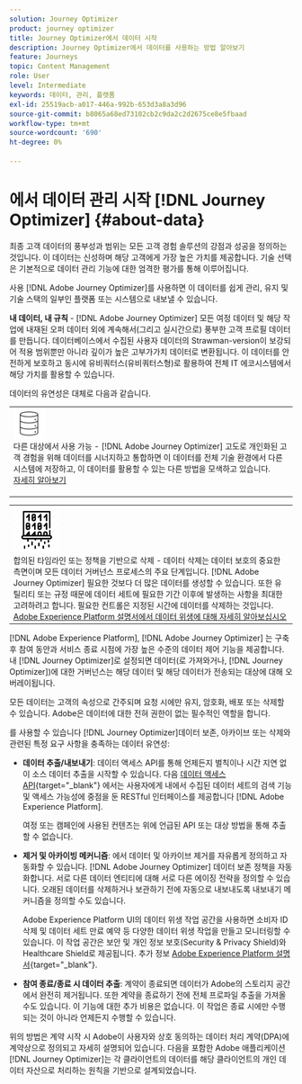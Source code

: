 ```yaml
---
solution: Journey Optimizer
product: journey optimizer
title: Journey Optimizer에서 데이터 시작
description: Journey Optimizer에서 데이터를 사용하는 방법 알아보기
feature: Journeys
topic: Content Management
role: User
level: Intermediate
keywords: 데이터, 관리, 플랫폼
exl-id: 25519acb-a017-446a-992b-653d3a8a3d96
source-git-commit: b8065a68ed73102cb2c9da2c2d2675ce8e5fbaad
workflow-type: tm+mt
source-wordcount: '690'
ht-degree: 0%

---
```


# 에서 데이터 관리 시작 [!DNL Journey Optimizer] {#about-data}

최종 고객 데이터의 풍부성과 범위는 모든 고객 경험 솔루션의 강점과 성공을 정의하는 것입니다. 이 데이터는 신성하며 해당 고객에게 가장 높은 가치를 제공합니다. 기술 선택은 기본적으로 데이터 관리 기능에 대한 엄격한 평가를 통해 이루어집니다.

사용 [!DNL Adobe Journey Optimizer]를 사용하면 이 데이터를 쉽게 관리, 유지 및 기술 스택의 일부인 플랫폼 또는 시스템으로 내보낼 수 있습니다.

**내 데이터, 내 규칙** - [!DNL Adobe Journey Optimizer] 모든 여정 데이터 및 해당 작업에 내재된 오퍼 데이터 외에 계속해서(그리고 실시간으로) 풍부한 고객 프로필 데이터를 만듭니다. 데이터베이스에서 수집된 사용자 데이터의 Strawman-version이 보강되어 적용 범위뿐만 아니라 깊이가 높은 고부가가치 데이터로 변환됩니다. 이 데이터를 안전하게 보호하고 동시에 유비쿼터스(유비쿼터스형)로 활용하여 전체 IT 에코시스템에서 해당 가치를 활용할 수 있습니다.

데이터의 유연성은 대체로 다음과 같습니다.


<table style="table-layout:fixed">
<tr style="border: 0;">
  <td>
    <div><img alt="대상" src="assets/do-not-localize/dest.png" /> 
    <br>다른 대상에서 사용 가능 - [!DNL Adobe Journey Optimizer] 고도로 개인화된 고객 경험을 위해 데이터를 시너지하고 통합하면 이 데이터를 전체 기술 환경에서 다른 시스템에 저장하고, 이 데이터를 활용할 수 있는 다른 방법을 모색하고 있습니다.
    <div>
     <a href="../start/ajo-integrations.md">자세히 알아보기</a></div>
    </div>
    <br>
  </td>
</tr>
</table>

<!--td>
    <div><img alt="retention" src="assets/do-not-localize/retention.png" />  
    <br>Retained for a stipulated duration – Industry or regional regulations (such as GDPR or CCPA) or internal data governance policies stipulate how long or how short a duration, data needs to be maintained or archived in Adobe Experience Platform Data Lake. <a href="../privacy/get-started-privacy.md">Learn more</a></div>
  </td>
</tr>
<tr style="border: 0;"-->
<table style="table-layout:fixed">
<tr style="border: 0;">
  <td>
    <div><img alt="정책" src="assets/do-not-localize/policy.png" /> 
    <br>합의된 타임라인 또는 정책을 기반으로 삭제 - 데이터 삭제는 데이터 보호의 중요한 측면이며 모든 데이터 거버넌스 프로세스의 주요 단계입니다. [!DNL Adobe Journey Optimizer] 필요한 것보다 더 많은 데이터를 생성할 수 있습니다. 또한 유틸리티 또는 규정 때문에 데이터 세트에 필요한 기간 이후에 발생하는 사항을 최대한 고려하려고 합니다. 필요한 컨트롤은 지정된 시간에 데이터를 삭제하는 것입니다. <a href="https://experienceleague.adobe.com/docs/experience-platform/hygiene/ui/overview.html">Adobe Experience Platform 설명서에서 데이터 위생에 대해 자세히 알아보십시오</a></div>
  </td>
</tr>
</table>

[!DNL Adobe Experience Platform], [!DNL Adobe Journey Optimizer] 는 구축 후 참여 동안과 서비스 종료 시점에 가장 높은 수준의 데이터 제어 기능을 제공합니다. 내 [!DNL Journey Optimizer]로 설정되면 데이터(로 가져와거나, [!DNL Journey Optimizer])에 대한 거버넌스는 해당 데이터 및 해당 데이터가 전송되는 대상에 대해 오버레이됩니다.

모든 데이터는 고객의 속성으로 간주되며 요청 시에만 유지, 암호화, 배포 또는 삭제할 수 있습니다. Adobe은 데이터에 대한 전혀 권한이 없는 필수적인 역할을 합니다.

를 사용할 수 있습니다 [!DNL Journey Optimizer]데이터 보존, 아카이브 또는 삭제와 관련된 특정 요구 사항을 충족하는 데이터 유연성:

* **데이터 추출/내보내기**: 데이터 액세스 API를 통해 언제든지 벌칙이나 시간 지연 없이 소스 데이터 추출을 시작할 수 있습니다. 다음 [데이터 액세스 API](https://experienceleague.adobe.com/docs/experience-platform/data-access/api.html){target="_blank"} 에서는 사용자에게 내에서 수집된 데이터 세트의 검색 기능 및 액세스 가능성에 중점을 둔 RESTful 인터페이스를 제공합니다 [!DNL Adobe Experience Platform]. <!--In the future (on roadmap), you can use file-based destinations to export and migrate log data from Adobe Journey Optimizer. -->

   여정 또는 캠페인에 사용된 컨텐츠는 위에 언급된 API 또는 대상 방법을 통해 추출할 수 없습니다.

<!--
* **Profile Service Data Retention**: For Behavioral and Time series data appended to any Profile, you may choose to use Journey Optimizer’s default setting of retaining this data for up to 30 days from the date of its addition to a Profile, or until an alternative time-period selected by the you. The time that Adobe keeps this data varies from contract to contract, and is outlined in an organization’s data retention policy.

  Learn more about Experience Event expirations in [Adobe Experience Platform documentation](https://experienceleague.adobe.com/docs/experience-platform/profile/event-expirations.html){target="_blank"}.
-->

* **제거 및 아카이빙 메커니즘**: 에서 데이터 및 아카이브 제거를 자유롭게 정의하고 자동화할 수 있습니다. [!DNL Adobe Journey Optimizer] 데이터 보존 정책을 자동화합니다. 서로 다른 데이터 엔티티에 대해 서로 다른 에이징 전략을 정의할 수 있습니다. 오래된 데이터를 삭제하거나 보관하기 전에 자동으로 내보내도록 내보내기 메커니즘을 정의할 수도 있습니다.

   Adobe Experience Platform UI의 데이터 위생 작업 공간을 사용하면 소비자 ID 삭제 및 데이터 세트 만료 예약 등 다양한 데이터 위생 작업을 만들고 모니터링할 수 있습니다. 이 작업 공간은 보안 및 개인 정보 보호(Security &amp; Privacy Shield)와 Healthcare Shield로 제공됩니다. 추가 정보 [Adobe Experience Platform 설명서](https://experienceleague.adobe.com/docs/experience-platform/hygiene/ui/overview.html){target="_blank"}.

<!--
* **Data Lake and Deletions**: Customer Data stored in the Data Lake can be retained by Journey Optimizer:
    
    * for 7 days to facilitate the onboarding of Customer Data into the Profile Services, after which it may be permanently deleted, or
    * until chosen to be deleted by you

-->

* **참여 종료/종료 시 데이터 추출**: 계약이 종료되면 데이터가 Adobe의 스토리지 공간에서 완전히 제거됩니다. 또한 계약을 종료하기 전에 전체 프로파일 추출을 가져올 수도 있습니다. 이 기능에 대한 추가 비용은 없습니다. 이 작업은 종료 시에만 수행되는 것이 아니라 언제든지 수행할 수 있습니다.

위의 방법은 계약 시작 시 Adobe이 사용자와 상호 동의하는 데이터 처리 계약(DPA)에 계약상으로 정의되고 자세히 설명되어 있습니다. 다음을 포함한 Adobe 애플리케이션 [!DNL Journey Optimizer]는 각 클라이언트의 데이터를 해당 클라이언트의 개인 데이터 자산으로 처리하는 원칙을 기반으로 설계되었습니다.
